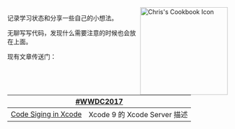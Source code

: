 <img src="https://raw.githubusercontent.com/objchris/objchris.github.io/master/apple-touch-icon.png" alt="Chris's Cookbook Icon" align="right" width="200" height="200" />



记录学习状态和分享一些自己的小想法。

无聊写写代码，发现什么需要注意的时候也会放在上面。

现有文章传送门：<table><thead style="color:#F4A7B9"><tr><th colspan="2" style="text-align:center;"><a href="http://objchris.github.io/tags/WWDC2017/">#WWDC2017</a></th></tr></thead><tr><td><a href="http://objchris.github.io/2017/08/20/Coding-Signing-In-Xcode9/">Code Siging in Xcode</a></td><td>Xcode 9 的 Xcode Server 描述</td></tr></table>

